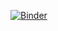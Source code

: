 [![Binder](https://mybinder.org/badge_logo.svg)](https://mybinder.org/v2/gh/nparbatani/my-first-binder/HEAD)
